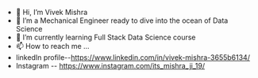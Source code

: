 - 👋 Hi, I’m Vivek Mishra
- 👀 I’m a Mechanical Engineer ready to dive into the ocean of Data Science
- 🌱 I’m currently learning Full Stack Data Science course
- 📫 How to reach me ...
-    linkedIn profile--https://www.linkedin.com/in/vivek-mishra-3655b6134/
-    Instagram -- https://www.instagram.com/its_mishra_ji_19/

<!---
vivekMishra121/vivekMishra121 is a ✨ special ✨ repository because its `README.md` (this file) appears on your GitHub profile.
You can click the Preview link to take a look at your changes.
--->
